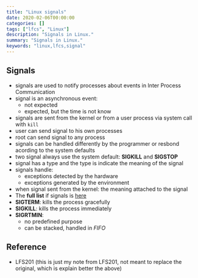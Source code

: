 ```yaml
---
title: "Linux signals"
date: 2020-02-06T00:00:00
categories: []
tags: ["lfcs", "Linux"]
description: "Signals in Linux."
summary: "Signals in Linux."
keywords: "linux,lfcs,signal"
---
```


## Signals

- signals are used to notify processes about events in Inter Process Communication
- signal is an asynchronous event:
    - not expected
    - expected, but the time is not know
- signals are sent from the kernel or from a user process via system call with `kill`
- user can send signal to his own processes 
- root can send signal to any process
- signals can be handled differently by the programmer or resbond acording to the system defaults
- two signal always use the system default: **SIGKILL** and **SIGSTOP**
- signal has a type and the type is indicate the meaning of the signal
- signals handle:
    - exceptions detected by the hardware 
    - exceptions generated by the environment
- when signal sent from the kernel: the meaning attached to the signal
- The **full list** if signals is [here][1]
- **SIGTERM**: kills the process gracefully
- **SIGKILL**: kills the process immediately 
- **SIGRTMIN**:
    - no predefined purpose
    - can be stacked, handled in *FIFO*

## Reference

- LFS201 (this is just my note from LFS201, not meant to replace the original, which is explain better the above)


[1]: https://www-uxsup.csx.cam.ac.uk/courses/moved.Building/signals.pdf
